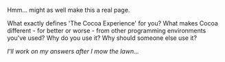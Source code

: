 Hmm... might as well make this a real page.

What exactly defines 'The Cocoa Experience' for you? What makes Cocoa different - for better or worse - from other programming environments you've used? Why do you use it? Why should someone else use it?

*I'll work on my answers after I mow the lawn...*
